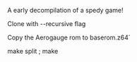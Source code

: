 A early decompilation of a spedy game!

Clone with --recursive flag

Copy the Aerogauge rom to baserom.z64´

make split ; make 
